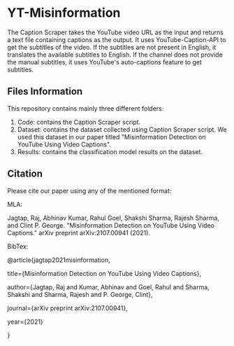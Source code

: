 # YT-Misinformation

The Caption Scraper takes the YouTube video URL as the input and returns a text file containing captions as the output. It uses YouTube-Caption-API to get the subtitles of the video. If the subtitles are not present in English, it translates the available subtitles to English. If the channel does not provide the manual subtitles, it uses YouTube's auto-captions feature to get subtitles.


## Files Information
This repository contains mainly three different folders:

1. Code: contains the Caption Scraper script.
2. Dataset: contains the dataset collected using Caption Scraper script. We used this dataset in our paper titled "Misinformation Detection on YouTube Using Video Captions".
3. Results: contains the classification model results on the dataset.

## Citation
Please cite our paper using any of the mentioned format:

MLA:

Jagtap, Raj, Abhinav Kumar, Rahul Goel, Shakshi Sharma, Rajesh Sharma, and Clint P. George. "Misinformation Detection on YouTube Using Video Captions." arXiv preprint arXiv:2107.00941 (2021).

BibTex:

@article{jagtap2021misinformation,

  title={Misinformation Detection on YouTube Using Video Captions},
  
  author={Jagtap, Raj and Kumar, Abhinav and Goel, Rahul and Sharma, Shakshi and Sharma, Rajesh and P. George, Clint},
  
  journal={arXiv preprint arXiv:2107.00941},
  
  year={2021}
  
}

